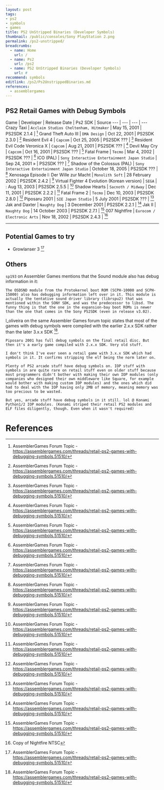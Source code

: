 ```yaml
---
layout: post
tags: 
- ps2
- symbols
- games
title: PS2 UnStripped Binaries (Developer Symbols)
thumbnail: /public/consoles/Sony PlayStation 2.png
permalink: /ps2-unstripped/
breadcrumbs:
  - name: Home
    url: /
  - name: Ps2
    url: /ps2
  - name: PS2 UnStripped Binaries (Developer Symbols)
    url: #
recommend: symbols
editlink: /ps2/Ps2UnstrippedBinaries.md
references:
  - assemblergames
---
```


## PS2 Retail Games with Debug Symbols

Game | Developer | Release Date | Ps2 SDK | Source
--- | --- | --- | ---
Crazy Taxi | `Acclaim Studios Cheltenham, Hitmaker` | May 15, 2001 | PS2SDK 2.1.4 | [^1]
Grand Theft Auto III | `DMA Design` | Oct 22, 2001 | PS2SDK 2.3.0 | [^1]
Resident Evil 4 | `Capcom` | Oct 25, 2005 | PS2SDK ??? | [^1]
Resident Evil Code Veronica X | `Capcom` | Aug 21, 2001 | PS2SDK ??? | [^1]
Devil May Cry | `Capcom` | Oct 16, 2001  | PS2SDK ??? | [^1]
Fatal Frame | `Tecmo` | Mar 4, 2002 | PS2SDK ??? | [^1]
ICO (PAL)  | `Sony Interactive Entertainment Japan Studio` | Sep 24, 2001 » | PS2SDK ??? | [^1]
Shadow of the Colossus (PAL) | `Sony Interactive Entertainment Japan Studio` | October 18, 2005 | PS2SDK ??? | [^1]
Xenosaga Episode I: Der Wille zur Macht | `Monolith Soft` | 28 February 2002 | PS2SDK 2.4.2 | [^1]
Virtual Fighter 4 Evolution (Korean version) | `SEGA` | : Aug 13, 2003 | PS2SDK 2.5.5 | [^1]
Shadow Hearts | `Sacnoth / Midway` | Dec 11, 2001 | PS2SDK 2.2.2 | [^1]
Fatal Frame 2 | `Tecmo` | Dec 10, 2003 | PS2SDK 2.8.0 | [^1]
Piposaru 2001 | `SIE Japan Studio` | 5 July 2001 | PS2SDK ??? | [^1]
Jak and Daxter | `Naughty Dog` | 3 December 2001 | PS2SDK 2.2.1 | [^1]
Jak II | `Naughty Dog` | 14 October 2003 | PS2SDK 2.7.1 | [^1]
007 Nightfire | `Eurocom / Electronic Arts` |  Nov 18, 2002 | PS2SDK 2.4.3 | [^2] 

---
## Potential Games to try
* Growlanser 3 [^1]

## Others
`sp193` on Assembler Games mentions that the Sound module also has debug information in it:
```
The OSDSND module from the Protokernel boot ROM (SCPH-10000 and SCPH-15000) also has debugging information left over in it. This module is actually the tentative sound driver library (librspu2) that was mentioned within the SONY SDK, and was the predecessor to libsd. The funny thing is that the one in the expansion-bay boot ROMs is newer than the one that comes in the Sony PS2SDK (even in release v3.02).
```

l_oliveira on the same Assembler Games forum topic states that most of the games with debug symbols were compiled with the earlier 2.x.x SDK rather than the later 3.x.x SDK [^1].
```
Piposaru 2001 has full debug symbols on the final retail disc. But then it's a early game compiled with 2.x.x SDK. Very old stuff.

I don't think I've ever seen a retail game with 3.x.x SDK which had symbols in it. It confirms stripping the elf being the norm later on. 

Plenty of PS2 arcade stuff have debug symbols on. IOP stuff with symbols in are quite rare on retail stuff even on older stuff because most programmers didn't bother with making their own IOP modules (only companies who designed their own middleware like Square, for example would bother with making custom IOP modules) and the ones which did had to deal with the IOP having only 2MB of memory, meaning memory was too precious to be wasted.

But yes, arcade stuff have debug symbols in it still. lol @ Konami Python1/2 IOP modules. (Konami striped their retail PS2 modules and ELF files diligently, though. Even when it wasn't required)
```

# References
[^1]: AssemblerGames Forum Topic - https://assemblergames.com/threads/retail-ps2-games-with-debugging-symbols.51510/
[^2]: Copy of Nightfire NTSC
